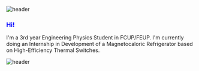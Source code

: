 ![header](https://capsule-render.vercel.app/api?type=waving&color=6495ED&height=300&section=header&text=About%20me&fontSize=90&fontColor=FFFFFF)
### <span style = "color: blue">Hi!</span>
I'm a 3rd year Engineering Physics Student in FCUP/FEUP.
I'm currently doing an Internship in Development of a Magnetocaloric Refrigerator based on High-Efficiency Thermal Switches.

![header](https://capsule-render.vercel.app/api?type=waving&color=6495ED&height=300&section=footer&fontSize=90&fontColor=FFFFFF)
